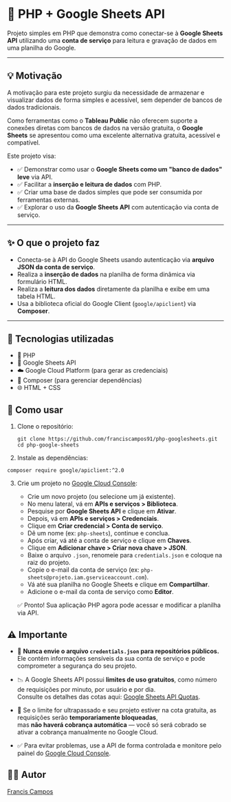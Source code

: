 # 📄 PHP + Google Sheets API

Projeto simples em PHP que demonstra como conectar-se à **Google Sheets API** utilizando uma **conta de serviço** para leitura e gravação de dados em uma planilha do Google.

---

## 💡 Motivação

A motivação para este projeto surgiu da necessidade de armazenar e visualizar dados de forma simples e acessível, sem depender de bancos de dados tradicionais.

Como ferramentas como o **Tableau Public** não oferecem suporte a conexões diretas com bancos de dados na versão gratuita, o **Google Sheets** se apresentou como uma excelente alternativa gratuita, acessível e compatível.

Este projeto visa:

- ✅ Demonstrar como usar o **Google Sheets como um "banco de dados" leve** via API.
- ✅ Facilitar a **inserção e leitura de dados** com PHP.
- ✅ Criar uma base de dados simples que pode ser consumida por ferramentas externas.
- ✅ Explorar o uso da **Google Sheets API** com autenticação via conta de serviço.

---

## ✨ O que o projeto faz

- Conecta-se à API do Google Sheets usando autenticação via **arquivo JSON da conta de serviço**.
- Realiza a **inserção de dados** na planilha de forma dinâmica via formulário HTML.
- Realiza a **leitura dos dados** diretamente da planilha e exibe em uma tabela HTML.
- Usa a biblioteca oficial do Google Client (`google/apiclient`) via **Composer**.

---

## 🔌 Tecnologias utilizadas

- 🐘 PHP
- 📄 Google Sheets API
- ☁️ Google Cloud Platform (para gerar as credenciais)
- 🎼 Composer (para gerenciar dependências)
- 🌐 HTML + CSS


## 🚀 Como usar

1. Clone o repositório:
   ```
   git clone https://github.com/franciscampos91/php-googlesheets.git
   cd php-google-sheets
   ```

2. Instale as dependências: 

```
composer require google/apiclient:^2.0
```

3. Crie um projeto no [Google Cloud Console](https://console.cloud.google.com/):

   - Crie um novo projeto (ou selecione um já existente).
   - No menu lateral, vá em **APIs e serviços > Biblioteca**.
   - Pesquise por **Google Sheets API** e clique em **Ativar**.
   - Depois, vá em **APIs e serviços > Credenciais**.
   - Clique em **Criar credencial > Conta de serviço**.
   - Dê um nome (ex: `php-sheets`), continue e conclua.
   - Após criar, vá até a conta de serviço e clique em **Chaves**.
   - Clique em **Adicionar chave > Criar nova chave > JSON**.
   - Baixe o arquivo `.json`, renomeie para `credentials.json` e coloque na raiz do projeto.
   - Copie o e-mail da conta de serviço (ex: `php-sheets@projeto.iam.gserviceaccount.com`).
   - Vá até sua planilha no Google Sheets e clique em **Compartilhar**.
   - Adicione o e-mail da conta de serviço como **Editor**.

   ✅ Pronto! Sua aplicação PHP agora pode acessar e modificar a planilha via API.


## ⚠️ Importante

- 🔐 **Nunca envie o arquivo `credentials.json` para repositórios públicos.**  
  Ele contém informações sensíveis da sua conta de serviço e pode comprometer a segurança do seu projeto.

- 📉 A Google Sheets API possui **limites de uso gratuitos**, como número de requisições por minuto, por usuário e por dia.  
  Consulte os detalhes das cotas aqui: [Google Sheets API Quotas](https://developers.google.com/sheets/api/limits).

- 🛑 Se o limite for ultrapassado e seu projeto estiver na cota gratuita, as requisições serão **temporariamente bloqueadas**,  
  mas **não haverá cobrança automática** — você só será cobrado se ativar a cobrança manualmente no Google Cloud.

- ✅ Para evitar problemas, use a API de forma controlada e monitore pelo painel do [Google Cloud Console](https://console.cloud.google.com/).




## 🙋‍♂️ Autor
[Francis Campos](https://github.com/franciscampos91)
